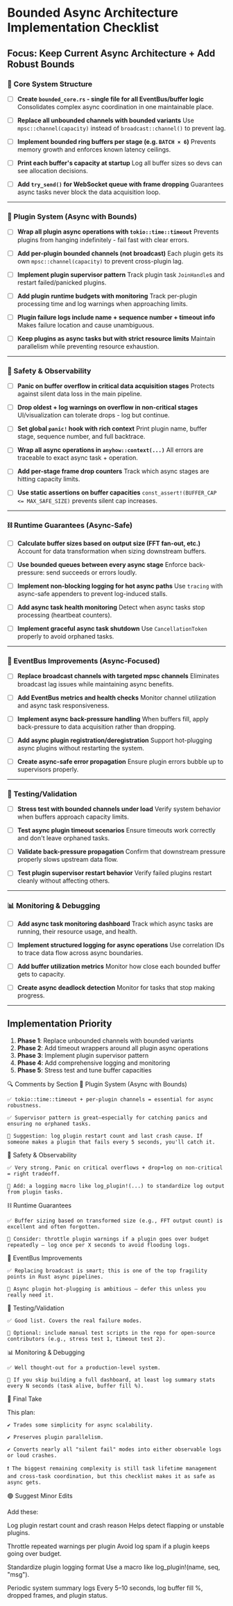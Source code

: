 # Bounded Async Architecture Implementation Checklist

## Focus: Keep Current Async Architecture + Add Robust Bounds

### 🔧 Core System Structure

* [ ] **Create `bounded_core.rs` - single file for all EventBus/buffer logic**
  Consolidates complex async coordination in one maintainable place.

* [ ] **Replace all unbounded channels with bounded variants**
  Use `mpsc::channel(capacity)` instead of `broadcast::channel()` to prevent lag.

* [ ] **Implement bounded ring buffers per stage (e.g. `BATCH × 6`)**
  Prevents memory growth and enforces known latency ceilings.

* [ ] **Print each buffer's capacity at startup**
  Log all buffer sizes so devs can see allocation decisions.

* [ ] **Add `try_send()` for WebSocket queue with frame dropping**
  Guarantees async tasks never block the data acquisition loop.

---

### 🧠 Plugin System (Async with Bounds)

* [ ] **Wrap all plugin async operations with `tokio::time::timeout`**
  Prevents plugins from hanging indefinitely - fail fast with clear errors.

* [ ] **Add per-plugin bounded channels (not broadcast)**
  Each plugin gets its own `mpsc::channel(capacity)` to prevent cross-plugin lag.

* [ ] **Implement plugin supervisor pattern**
  Track plugin task `JoinHandle`s and restart failed/panicked plugins.

* [ ] **Add plugin runtime budgets with monitoring**
  Track per-plugin processing time and log warnings when approaching limits.

* [ ] **Plugin failure logs include name + sequence number + timeout info**
  Makes failure location and cause unambiguous.

* [ ] **Keep plugins as async tasks but with strict resource limits**
  Maintain parallelism while preventing resource exhaustion.

---

### 🧱 Safety & Observability

* [ ] **Panic on buffer overflow in critical data acquisition stages**
  Protects against silent data loss in the main pipeline.

* [ ] **Drop oldest + log warnings on overflow in non-critical stages**
  UI/visualization can tolerate drops - log but continue.

* [ ] **Set global `panic!` hook with rich context**
  Print plugin name, buffer stage, sequence number, and full backtrace.

* [ ] **Wrap all async operations in `anyhow::context(...)`**
  All errors are traceable to exact async task + operation.

* [ ] **Add per-stage frame drop counters**
  Track which async stages are hitting capacity limits.

* [ ] **Use static assertions on buffer capacities**
  `const_assert!(BUFFER_CAP <= MAX_SAFE_SIZE)` prevents silent cap increases.

---

### ⛓ Runtime Guarantees (Async-Safe)

* [ ] **Calculate buffer sizes based on output size (FFT fan-out, etc.)**
  Account for data transformation when sizing downstream buffers.

* [ ] **Use bounded queues between every async stage**
  Enforce back-pressure: send succeeds or errors loudly.

* [ ] **Implement non-blocking logging for hot async paths**
  Use `tracing` with async-safe appenders to prevent log-induced stalls.

* [ ] **Add async task health monitoring**
  Detect when async tasks stop processing (heartbeat counters).

* [ ] **Implement graceful async task shutdown**
  Use `CancellationToken` properly to avoid orphaned tasks.

---

### 🔄 EventBus Improvements (Async-Focused)

* [ ] **Replace broadcast channels with targeted mpsc channels**
  Eliminates broadcast lag issues while maintaining async benefits.

* [ ] **Add EventBus metrics and health checks**
  Monitor channel utilization and async task responsiveness.

* [ ] **Implement async back-pressure handling**
  When buffers fill, apply back-pressure to data acquisition rather than dropping.

* [ ] **Add async plugin registration/deregistration**
  Support hot-plugging async plugins without restarting the system.

* [ ] **Create async-safe error propagation**
  Ensure plugin errors bubble up to supervisors properly.

---

### 🧪 Testing/Validation

* [ ] **Stress test with bounded channels under load**
  Verify system behavior when buffers approach capacity limits.

* [ ] **Test async plugin timeout scenarios**
  Ensure timeouts work correctly and don't leave orphaned tasks.

* [ ] **Validate back-pressure propagation**
  Confirm that downstream pressure properly slows upstream data flow.

* [ ] **Test plugin supervisor restart behavior**
  Verify failed plugins restart cleanly without affecting others.

---

### 📊 Monitoring & Debugging

* [ ] **Add async task monitoring dashboard**
  Track which async tasks are running, their resource usage, and health.

* [ ] **Implement structured logging for async operations**
  Use correlation IDs to trace data flow across async boundaries.

* [ ] **Add buffer utilization metrics**
  Monitor how close each bounded buffer gets to capacity.

* [ ] **Create async deadlock detection**
  Monitor for tasks that stop making progress.

---

## Implementation Priority

1. **Phase 1**: Replace unbounded channels with bounded variants
2. **Phase 2**: Add timeout wrappers around all plugin async operations  
3. **Phase 3**: Implement plugin supervisor pattern
4. **Phase 4**: Add comprehensive logging and monitoring
5. **Phase 5**: Stress test and tune buffer capacities

🔍 Comments by Section
🧠 Plugin System (Async with Bounds)

    ✅ tokio::time::timeout + per-plugin channels = essential for async robustness.

    ✅ Supervisor pattern is great—especially for catching panics and ensuring no orphaned tasks.

    🔶 Suggestion: log plugin restart count and last crash cause. If someone makes a plugin that fails every 5 seconds, you'll catch it.

🧱 Safety & Observability

    ✅ Very strong. Panic on critical overflows + drop+log on non-critical = right tradeoff.

    🔶 Add: a logging macro like log_plugin!(...) to standardize log output from plugin tasks.

⛓ Runtime Guarantees

    ✅ Buffer sizing based on transformed size (e.g., FFT output count) is excellent and often forgotten.

    🔶 Consider: throttle plugin warnings if a plugin goes over budget repeatedly — log once per X seconds to avoid flooding logs.

🔄 EventBus Improvements

    ✅ Replacing broadcast is smart; this is one of the top fragility points in Rust async pipelines.

    🔶 Async plugin hot-plugging is ambitious — defer this unless you really need it.

🧪 Testing/Validation

    ✅ Good list. Covers the real failure modes.

    🔶 Optional: include manual test scripts in the repo for open-source contributors (e.g., stress test 1, timeout test 2).

📊 Monitoring & Debugging

    ✅ Well thought-out for a production-level system.

    🔶 If you skip building a full dashboard, at least log summary stats every N seconds (task alive, buffer fill %).

🧠 Final Take

This plan:

    ✔ Trades some simplicity for async scalability.

    ✔ Preserves plugin parallelism.

    ✔ Converts nearly all "silent fail" modes into either observable logs or loud crashes.

    ❗ The biggest remaining complexity is still task lifetime management and cross-task coordination, but this checklist makes it as safe as async gets.

🟢 Suggest Minor Edits

Add these:

Log plugin restart count and crash reason
Helps detect flapping or unstable plugins.

Throttle repeated warnings per plugin
Avoid log spam if a plugin keeps going over budget.

Standardize plugin logging format
Use a macro like log_plugin!(name, seq, "msg").

Periodic system summary logs
Every 5–10 seconds, log buffer fill %, dropped frames, and plugin status.